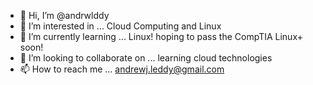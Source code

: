 - 👋 Hi, I’m @andrwlddy
- 👀 I’m interested in ... Cloud Computing and Linux
- 🌱 I’m currently learning ... Linux! hoping to pass the CompTIA Linux+ soon!
- 💞️ I’m looking to collaborate on ... learning cloud technologies
- 📫 How to reach me ... andrewj.leddy@gmail.com

<!---
andrwlddy/andrwlddy is a ✨ special ✨ repository because its `README.md` (this file) appears on your GitHub profile.
You can click the Preview link to take a look at your changes.
--->
